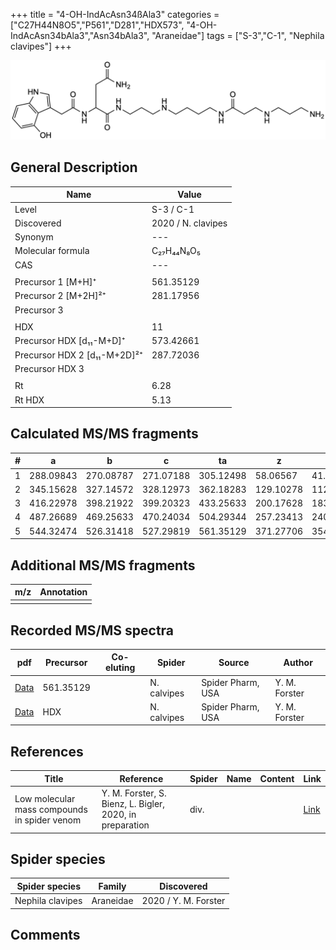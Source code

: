 +++
title = "4-OH-IndAcAsn34ßAla3"
categories = ["C27H44N8O5","P561","D281","HDX573",
"4-OH-IndAcAsn34bAla3","Asn34bAla3",
"Araneidae"]
tags = ["S-3","C-1",
"Nephila clavipes"]
+++

![](/img/4-OH-IndAcAsn34bAla3.png)

## General Description

| Name                       | Value              |
|----------------------------|--------------------|
| Level                      | S-3 / C-1          |
| Discovered                 | 2020 / N. clavipes |
| Synonym                    | ---                |
| Molecular formula          | C₂₇H₄₄N₈O₅                   |
| CAS                        | ---                |
|                            |                    |
| Precursor 1 [M+H]⁺         | 561.35129                   |
| Precursor 2 [M+2H]²⁺       | 281.17956                   |
| Precursor 3                |                    |
|                            |                    |
| HDX                        | 11                   |
| Precursor HDX   [d₁₁-M+D]⁺   | 573.42661                   |
| Precursor HDX 2 [d₁₁-M+2D]²⁺ | 287.72036                   |
| Precursor HDX 3            |                    |
|                            |                    |
| Rt                         | 6.28                   |
| Rt HDX                     | 5.13                   |

## Calculated MS/MS fragments

| # | a         | b         | c         | ta        | z         | y         | tz        |
|---|-----------|-----------|-----------|-----------|-----------|-----------|-----------|
| 1 | 288.09843 | 270.08787 | 271.07188 | 305.12498 | 58.06567 | 41.03912 | 75.09222 |
| 2 | 345.15628 | 327.14572 | 328.12973 | 362.18283 | 129.10278 | 112.07623 | 146.12933 |
| 3 | 416.22978 | 398.21922 | 399.20323 | 433.25633 | 200.17628 | 183.14973 | 217.20283 |
| 4 | 487.26689 | 469.25633 | 470.24034 | 504.29344 | 257.23413 | 240.20758 | 274.26068 |
| 5 | 544.32474 | 526.31418 | 527.29819 | 561.35129 | 371.27706 | 354.25051 | 388.30361 |

## Additional MS/MS fragments

| m/z | Annotation |
|-----|------------|
|     |            |

## Recorded MS/MS spectra

| pdf                                             | Precursor | Co-eluting | Spider      | Source                       | Author        |
|-------------------------------------------------|-----------|------------|-------------|------------------------------|---------------|
| [Data](/pdf/N-clavipes/561_4-OH-IndAcAsn34bAla3_Nc.pdf) | 561.35129 |           | N. calvipes | Spider Pharm, USA | Y. M. Forster |
| [Data](/pdf/N-clavipes/561_4-OH-IndAcAsn34bAla3_Nc_HDX.pdf) | HDX |           | N. calvipes | Spider Pharm, USA | Y. M. Forster |


## References

| Title | Reference | Spider | Name | Content | Link |
|-------|-----------|--------|------|---------|------|
| Low molecular mass compounds in spider venom      | Y. M. Forster, S. Bienz, L. Bigler, 2020, in preparation          | div.       |   |   | [Link](unknown) |

## Spider species

| Spider species     | Family     | Discovered           |
|--------------------|------------|----------------------|
| Nephila clavipes | Araneidae | 2020 / Y. M. Forster |


## Comments